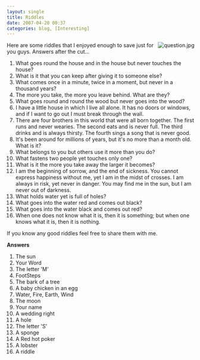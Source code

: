 ```yaml
---
layout: single
title: Riddles 
date: 2007-04-20 00:37
categories: blog, [Interesting]
---
```

<img src="/public/uploads/2007/04/question.jpg" alt="question.jpg" align="right" />

Here are some riddles that I enjoyed enough to save just for you guys.
Answers after the cut...
<ol>
	<li>What goes round the house and in the house but never touches the house?</li>
	<li>What is it that you can keep after giving it to someone else?</li>
	<li>What comes once in a minute, twice in a moment, but never in a thousand years?</li>
	<li>The more you take, the more you leave behind. What are they?</li>
	<li>What goes round and round the wood but never goes into the wood?</li>
	<li>I have a little house in which I live all alone. It has no doors or windows, and if I want to go out I must break through the wall.</li>
	<li>There are four brothers in this world that were all born together. The first runs and never wearies. The second eats and is never full. The third drinks and is always thirsty. The fourth sings a song that is never good.</li>
	<li>It's been around for millions of years, but it's no more than a month old. What is it?</li>
	<li>What belongs to you but others use it more than you do?</li>
	<li>What fastens two people yet touches only one?</li>
	<li>What is it the more you take away the larger it becomes?</li>
	<li>I am the beginning of sorrow, and the end of sickness. You cannot express happiness without me, yet I am in the midst of crosses. I am always in risk, yet never in danger. You may find me in the sun, but I am never out of darkness.</li>
	<li>What holds water yet is full of holes?</li>
	<li>What goes into the water red and comes out black?</li>
	<li>What goes into the water black and comes out red?</li>
	<li>When one does not know what it is, then it is something; but when one knows what it is, then it is nothing.</li>
</ol>
If you know any good riddles feel free to share them with me.

<!--more-->

<strong>Answers  </strong>
<ol>
	<li>The sun</li>
	<li>Your Word</li>
	<li>The letter 'M'</li>
	<li>FootSteps</li>
	<li>The bark of a tree</li>
	<li>A baby chicken in an egg</li>
	<li>Water, Fire, Earth, Wind</li>
	<li>The moon</li>
	<li>Your name</li>
	<li>A wedding right</li>
	<li>A hole</li>
	<li>The letter 'S'</li>
	<li>A sponge</li>
	<li>A Red hot poker</li>
	<li>A lobster</li>
	<li>A riddle</li>
</ol>
